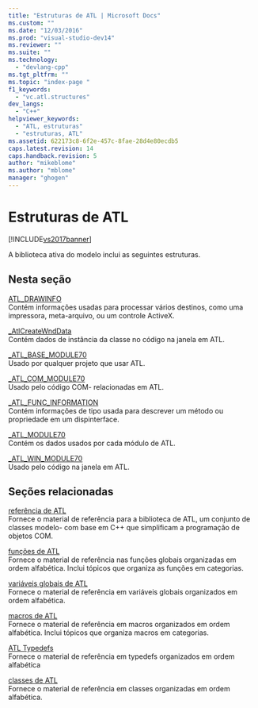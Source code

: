 ```yaml
---
title: "Estruturas de ATL | Microsoft Docs"
ms.custom: ""
ms.date: "12/03/2016"
ms.prod: "visual-studio-dev14"
ms.reviewer: ""
ms.suite: ""
ms.technology: 
  - "devlang-cpp"
ms.tgt_pltfrm: ""
ms.topic: "index-page "
f1_keywords: 
  - "vc.atl.structures"
dev_langs: 
  - "C++"
helpviewer_keywords: 
  - "ATL, estruturas"
  - "estruturas, ATL"
ms.assetid: 622173c8-6f2e-457c-8fae-28d4e80ecdb5
caps.latest.revision: 14
caps.handback.revision: 5
author: "mikeblome"
ms.author: "mblome"
manager: "ghogen"
---
```

# Estruturas de ATL
[!INCLUDE[vs2017banner](../../assembler/inline/includes/vs2017banner.md)]

A biblioteca ativa do modelo inclui as seguintes estruturas.  
  
## Nesta seção  
 [ATL\_DRAWINFO](../../atl/reference/atl-drawinfo-structure.md)  
 Contém informações usadas para processar vários destinos, como uma impressora, meta\-arquivo, ou um controle ActiveX.  
  
 [\_AtlCreateWndData](../../atl/reference/atlcreatewnddata-structure.md)  
 Contém dados de instância da classe no código na janela em ATL.  
  
 [\_ATL\_BASE\_MODULE70](../Topic/_ATL_BASE_MODULE70%20Structure.md)  
 Usado por qualquer projeto que usar ATL.  
  
 [\_ATL\_COM\_MODULE70](../../atl/reference/atl-com-module70-structure.md)  
 Usado pelo código COM\- relacionadas em ATL.  
  
 [\_ATL\_FUNC\_INFORMATION](../../atl/reference/atl-func-info-structure.md)  
 Contém informações de tipo usada para descrever um método ou propriedade em um dispinterface.  
  
 [\_ATL\_MODULE70](../../atl/reference/atl-module70-structure.md)  
 Contém os dados usados por cada módulo de ATL.  
  
 [\_ATL\_WIN\_MODULE70](../../atl/reference/atl-win-module70-structure.md)  
 Usado pelo código na janela em ATL.  
  
## Seções relacionadas  
 [referência de ATL](../../atl/atl-com-desktop-components.md)  
 Fornece o material de referência para a biblioteca de ATL, um conjunto de classes modelo\- com base em C\+\+ que simplificam a programação de objetos COM.  
  
 [funções de ATL](../../atl/reference/atl-functions.md)  
 Fornece o material de referência nas funções globais organizadas em ordem alfabética.  Inclui tópicos que organiza as funções em categorias.  
  
 [variáveis globais de ATL](../Topic/ATL%20Global%20Variables.md)  
 Fornece o material de referência em variáveis globais organizados em ordem alfabética.  
  
 [macros de ATL](../../atl/reference/atl-macros.md)  
 Fornece o material de referência em macros organizados em ordem alfabética.  Inclui tópicos que organiza macros em categorias.  
  
 [ATL Typedefs](../../atl/reference/atl-typedefs.md)  
 Fornece o material de referência em typedefs organizados em ordem alfabética  
  
 [classes de ATL](../../atl/reference/atl-classes.md)  
 Fornece o material de referência em classes organizadas em ordem alfabética.